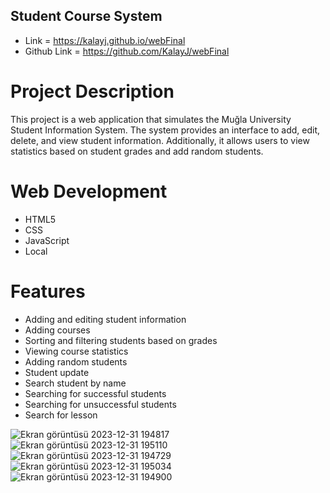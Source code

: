 ## Student Course System
- Link = https://kalayj.github.io/webFinal
- Github Link = https://github.com/KalayJ/webFinal
# Project Description
This project is a web application that simulates the Muğla University Student Information System. The system provides an interface to add, edit, delete, and view student information. Additionally, it allows users to view statistics based on student grades and add random students.

# Web Development
- HTML5
- CSS
- JavaScript
- Local

# Features
- Adding and editing student information
- Adding courses
- Sorting and filtering students based on grades
- Viewing course statistics
- Adding random students
- Student update
- Search student by name
- Searching for successful students
- Searching for unsuccessful students
- Search for lesson

![Ekran görüntüsü 2023-12-31 194817](https://github.com/KalayJ/webFinal/assets/151562880/68f01a49-3772-4e2d-818c-f141455a3a8b)
![Ekran görüntüsü 2023-12-31 195110](https://github.com/KalayJ/webFinal/assets/151562880/8936cf52-9b40-4a60-a944-cf0e35f1a45a)
![Ekran görüntüsü 2023-12-31 194729](https://github.com/KalayJ/webFinal/assets/151562880/64c40b8d-a684-45a3-a752-73b4d1faced3)
![Ekran görüntüsü 2023-12-31 195034](https://github.com/KalayJ/webFinal/assets/151562880/21df54bf-77d0-4f0d-9cc5-371924c8ea74)
![Ekran görüntüsü 2023-12-31 194900](https://github.com/KalayJ/webFinal/assets/151562880/4cf6f922-7b1c-4437-9dba-9a044f74cf99)
